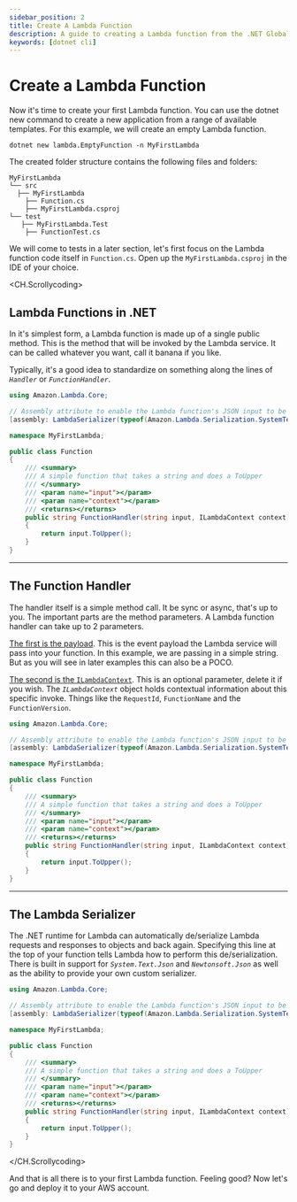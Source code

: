 ```yaml
---
sidebar_position: 2
title: Create A Lambda Function
description: A guide to creating a Lambda function from the .NET Global CLI
keywords: [dotnet cli]
---
```


# Create a Lambda Function

Now it's time to create your first Lambda function. You can use the dotnet new command to create a new application from a range of available templates. For this example, we will create an empty Lambda function.

```shellscript dotnet-new
dotnet new lambda.EmptyFunction -n MyFirstLambda
```

The created folder structure contains the following files and folders:

```
MyFirstLambda
└── src
  ├── MyFirstLambda
    ├── Function.cs
    ├── MyFirstLambda.csproj
└── test
   ├── MyFirstLambda.Test
    ├── FunctionTest.cs
```

We will come to tests in a later section, let's first focus on the Lambda function code itself in `Function.cs`. Open up the `MyFirstLambda.csproj` in the IDE of your choice.

<CH.Scrollycoding>

## Lambda Functions in .NET

In it's simplest form, a Lambda function is made up of a single public method. This is the method that will be invoked by the Lambda service. It can be called whatever you want, call it banana if you like.

Typically, it's a good idea to standardize on something along the lines of _`Handler`_ or _`FunctionHandler`_.

```c# Function.cs focus=1:20
using Amazon.Lambda.Core;

// Assembly attribute to enable the Lambda function's JSON input to be converted into a .NET class.
[assembly: LambdaSerializer(typeof(Amazon.Lambda.Serialization.SystemTextJson.DefaultLambdaJsonSerializer))]

namespace MyFirstLambda;

public class Function
{
    /// <summary>
    /// A simple function that takes a string and does a ToUpper
    /// </summary>
    /// <param name="input"></param>
    /// <param name="context"></param>
    /// <returns></returns>
    public string FunctionHandler(string input, ILambdaContext context)
    {
        return input.ToUpper();
    }
}

```

---

## The Function Handler

The handler itself is a simple method call. It be sync or async, that's up to you. The important parts are the method parameters. A Lambda function handler can take up to 2 parameters. 

[The first is the payload](focus://16[34:46]). This is the event payload the Lambda service will pass into your function. In this example, we are passing in a simple string. But as you will see in later examples this can also be a POCO.

[The second is the `ILambdaContext`](focus://16[48:64]). This is an optional parameter, delete it if you wish. The _`ILambdaContext`_ object holds contextual information about this specific invoke. Things like the `RequestId`, `FunctionName` and the `FunctionVersion`.

```c# Function.cs focus=16:20
using Amazon.Lambda.Core;

// Assembly attribute to enable the Lambda function's JSON input to be converted into a .NET class.
[assembly: LambdaSerializer(typeof(Amazon.Lambda.Serialization.SystemTextJson.DefaultLambdaJsonSerializer))]

namespace MyFirstLambda;

public class Function
{
    /// <summary>
    /// A simple function that takes a string and does a ToUpper
    /// </summary>
    /// <param name="input"></param>
    /// <param name="context"></param>
    /// <returns></returns>
    public string FunctionHandler(string input, ILambdaContext context)
    {
        return input.ToUpper();
    }
}

```

---

## The Lambda Serializer

The .NET runtime for Lambda can automatically de/serialize Lambda requests and responses to objects and back again. Specifying this line at the top of your function tells Lambda how to perform this de/serialization. There is built in support for _`System.Text.Json`_ and _`Newtonsoft.Json`_ as well as the ability to provide your own custom serializer.

```c# Function.cs focus=4:4
using Amazon.Lambda.Core;

// Assembly attribute to enable the Lambda function's JSON input to be converted into a .NET class.
[assembly: LambdaSerializer(typeof(Amazon.Lambda.Serialization.SystemTextJson.DefaultLambdaJsonSerializer))]

namespace MyFirstLambda;

public class Function
{
    /// <summary>
    /// A simple function that takes a string and does a ToUpper
    /// </summary>
    /// <param name="input"></param>
    /// <param name="context"></param>
    /// <returns></returns>
    public string FunctionHandler(string input, ILambdaContext context)
    {
        return input.ToUpper();
    }
}

```

</CH.Scrollycoding>

And that is all there is to your first Lambda function. Feeling good? Now let's go and deploy it to your AWS account.